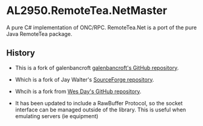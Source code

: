 # AL2950.RemoteTea.NetMaster
A pure C# implementation of ONC/RPC. RemoteTea.Net is a port of the pure Java RemoteTea package.

## History
- This is a fork of galenbancroft [galenbancroft's GitHub repository](https://github.com/galenbancroft/RemoteTea.Net).

- Which is a fork of Jay Walter's [SourceForge repository](<https://sourceforge.net/p/remoteteanet>).

- Whcih is a fork from [Wes Day's GitHub repository](https://github.com/wespday/RemoteTea.Net).

- It has been updated to include a RawBuffer Protocol, so the socket interface can be managed outside of the library. This is useful when emulating servers (ie equipment)
